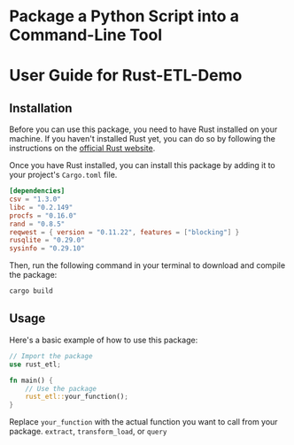 # Package a Python Script into a Command-Line Tool

# User Guide for Rust-ETL-Demo

## Installation

Before you can use this package, you need to have Rust installed on your machine. If you haven't installed Rust yet, you can do so by following the instructions on the [official Rust website](https://www.rust-lang.org/tools/install).

Once you have Rust installed, you can install this package by adding it to your project's `Cargo.toml` file.

```toml
[dependencies]
csv = "1.3.0"
libc = "0.2.149"
procfs = "0.16.0"
rand = "0.8.5"
reqwest = { version = "0.11.22", features = ["blocking"] }
rusqlite = "0.29.0"
sysinfo = "0.29.10"
```

Then, run the following command in your terminal to download and compile the package:

```bash
cargo build
```

## Usage

Here's a basic example of how to use this package:

```rust
// Import the package
use rust_etl;

fn main() {
    // Use the package
    rust_etl::your_function();
}
```

Replace `your_function` with the actual function you want to call from your package.
`extract`, `transform_load`, or `query`

